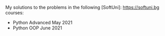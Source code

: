 My solutions to the problems in the following [SoftUni]: https://softuni.bg courses:

- Python Advanced May 2021
- Python OOP June 2021

